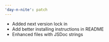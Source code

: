 ```yaml
---
'day-n-nite': patch
---
```


- Added next version lock in
- Add better installing instructions in README
- Enhanced files with JSDoc strings
